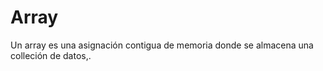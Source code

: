 # Array

Un array es una asignación contigua de memoria donde se almacena una colleción de datos,.

